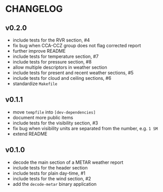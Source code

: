# CHANGELOG

## v0.2.0
* include tests for the RVR section, #4
* fix bug when CCA-CCZ group does not flag corrected report
* further improve README
* include tests for temperature section, #7
* include tests for pressure section, #8
* allow multiple descriptors in weather section
* include tests for present and recent weather sections, #5
* include tests for cloud and ceiling sections, #6
* standardize `Makefile`

## v0.1.1
* move `tempfile` into `[dev-dependencies]`
* document more public items
* include tests for the visibility section, #3
* fix bug when visibility units are separated from the number, e.g. `1 SM`
* extend README

## v0.1.0
* decode the main section of a METAR weather report
* include tests for the header section
* include tests for plain day-time, #1
* include tests for the wind section, #2
* add the `decode-metar` binary application
